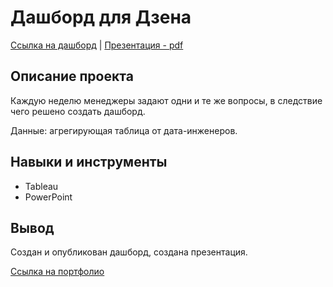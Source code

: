 # Дашборд для Дзена

[Ссылка на дашборд](https://public.tableau.com/app/profile/sergei.fomichev/viz/Dzen_dash_v_1/Dashboard1?publish=yes)  |  [Презентация - pdf](https://github.com/F-Sergei/Yandex.Practicum_profile/blob/main/08.%20Дашборд/Дашборд%20для%20Дзена.pdf)

## Описание проекта

Каждую неделю менеджеры задают одни и те же вопросы, в следствие чего решено создать дашборд. 

Данные: агрегирующая таблица от дата-инженеров. 

## Навыки и инструменты

- Tableau
- PowerPoint


## Вывод

Создан и опубликован дашборд, создана презентация.

[Ссылка на портфолио](https://github.com/F-Sergei/Yandex.Practicum_profile/tree/main)